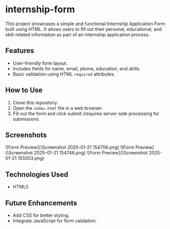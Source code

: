 # internship-form
This project showcases a simple and functional Internship Application Form built using HTML. It allows users to fill out their personal, educational, and skill-related information as part of an internship application process.
## Features
- User-friendly form layout.
- Includes fields for name, email, phone, education, and skills.
- Basic validation using HTML `required` attributes.
## How to Use
1. Clone this repository:
2. Open the `index.html` file in a web browser.
3. Fill out the form and click submit (requires server-side processing for submission).
## Screenshots
![Form Preview](\Screenshot 2025-01-21 154706.png)
![Form Preview](\Screenshot 2025-01-21 154746.png)
![Form Preview](\Screenshot 2025-01-21 155003.png)

## Technologies Used
- HTML5
## Future Enhancements
- Add CSS for better styling.
- Integrate JavaScript for form validation.
  
